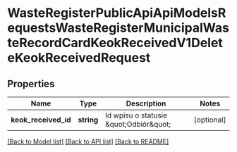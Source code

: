 # WasteRegisterPublicApiApiModelsRequestsWasteRegisterMunicipalWasteRecordCardKeokReceivedV1DeleteKeokReceivedRequest

## Properties
Name | Type | Description | Notes
------------ | ------------- | ------------- | -------------
**keok_received_id** | **string** | Id wpisu o statusie \&quot;Odbiór\&quot; | [optional] 

[[Back to Model list]](../README.md#documentation-for-models) [[Back to API list]](../README.md#documentation-for-api-endpoints) [[Back to README]](../README.md)


